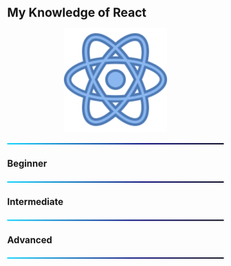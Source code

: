 # My Knowledge of React

<div align="center">
<img src="../img/skills/react.svg" alt="php" width="240" height="240"/>
</div>

![BackGround](../img/Line.png)

## Beginner

![BackGround](../img/Line.png)

## Intermediate

![BackGround](../img/Line.png)

## Advanced

![BackGround](../img/Line.png)

